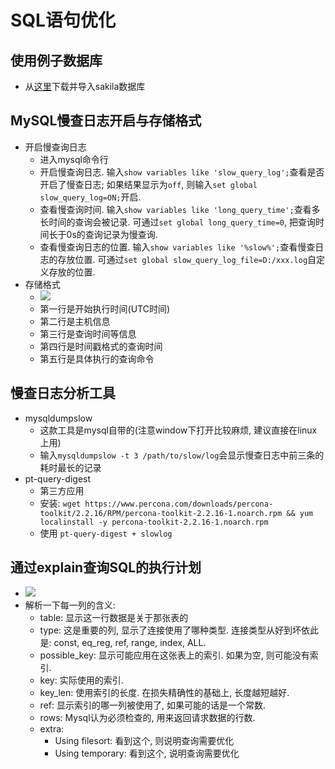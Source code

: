 # SQL语句优化

## 使用例子数据库
- 从[这里](https://dev.mysql.com/doc/sakila/en/sakila-installation.html)下载并导入sakila数据库

## MySQL慢查日志开启与存储格式
- 开启慢查询日志
    - 进入mysql命令行
    - 开启慢查询日志. 输入```show variables like 'slow_query_log';```查看是否开启了慢查日志; 如果结果显示为```off```, 则输入```set global slow_query_log=ON;```开启.
    - 查看慢查询时间. 输入```show variables like 'long_query_time';```查看多长时间的查询会被记录. 可通过```set global long_query_time=0```, 把查询时间长于0s的查询记录为慢查询.
    - 查看慢查询日志的位置. 输入```show variables like '%slow%';```查看慢查日志的存放位置. 可通过```set global slow_query_log_file=D:/xxx.log```自定义存放的位置.
- 存储格式
    - ![](D:/Workshop/sphinx/source/_static/mysql/4.jpg)
    - 第一行是开始执行时间(UTC时间)
    - 第二行是主机信息
    - 第三行是查询时间等信息
    - 第四行是时间戳格式的查询时间
    - 第五行是具体执行的查询命令
## 慢查日志分析工具
- mysqldumpslow
    - 这款工具是mysql自带的(注意window下打开比较麻烦, 建议直接在linux上用)
    - 输入```mysqldumpslow -t 3 /path/to/slow/log```会显示慢查日志中前三条的耗时最长的记录
- pt-query-digest
    - 第三方应用
    - 安装: ```wget https://www.percona.com/downloads/percona-toolkit/2.2.16/RPM/percona-toolkit-2.2.16-1.noarch.rpm && yum localinstall -y percona-toolkit-2.2.16-1.noarch.rpm```
    - 使用 ```pt-query-digest + slowlog```
## 通过explain查询SQL的执行计划
- ![](D:/Workshop/sphinx/source/_static/mysql/5.jpg)
- 解析一下每一列的含义:
    - table: 显示这一行数据是关于那张表的
    - type: 这是重要的列, 显示了连接使用了哪种类型. 连接类型从好到坏依此是: const, eq_reg, ref, range, index, ALL.
    - possible_key: 显示可能应用在这张表上的索引. 如果为空, 则可能没有索引.
    - key: 实际使用的索引.
    - key_len: 使用索引的长度. 在损失精确性的基础上, 长度越短越好.
    - ref: 显示索引的哪一列被使用了, 如果可能的话是一个常数.
    - rows: Mysql认为必须检查的, 用来返回请求数据的行数.
    - extra: 
        - Using filesort: 看到这个, 则说明查询需要优化
        - Using temporary: 看到这个, 说明查询需要优化